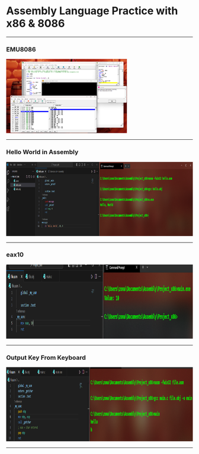 # Assembly Language Practice with x86 & 8086

---

### EMU8086
<div align="left">
  <img height="200" src="./photos/8086.png" />
</div>

---

### Hello World in Assembly
<div align="center">
  <img height="200" src="./photos/helloworld.png" />
</div>

---

### eax10
<div align="center">
  <img height="200" src="./photos/eax10.png" />
</div>

---

### Output Key From Keyboard
<div align="center">
  <img height="200" src="./photos/key.png" />
</div>

---
